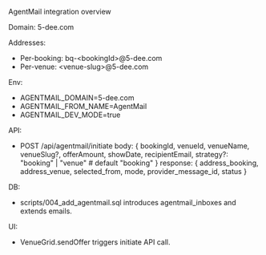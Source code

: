 AgentMail integration overview

Domain: 5-dee.com

Addresses:
- Per-booking: bq-&lt;bookingId&gt;@5-dee.com
- Per-venue: &lt;venue-slug&gt;@5-dee.com

Env:
- AGENTMAIL_DOMAIN=5-dee.com
- AGENTMAIL_FROM_NAME=AgentMail
- AGENTMAIL_DEV_MODE=true

API:
- POST /api/agentmail/initiate
  body: {
    bookingId, venueId, venueName, venueSlug?, offerAmount, showDate, recipientEmail,
    strategy?: "booking" | "venue"  # default "booking"
  }
  response: {
    address_booking, address_venue, selected_from, mode, provider_message_id, status
  }

DB:
- scripts/004_add_agentmail.sql introduces agentmail_inboxes and extends emails.

UI:
- VenueGrid.sendOffer triggers initiate API call.
